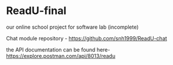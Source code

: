 # ReadU-final
our online school project for software lab (incomplete)

Chat module repository - https://github.com/snh1999/ReadU-chat

the API documentation can be found here- https://explore.postman.com/api/8013/readu
